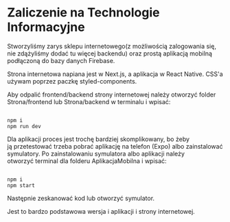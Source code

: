 # Zaliczenie na Technologie Informacyjne

Stworzyliśmy zarys sklepu internetowego(z możliwością zalogowania się, nie zdążyliśmy dodać tu więcej backendu) oraz prostą aplikacją mobilną podłączoną do bazy danych Firebase. 

Strona internetowa napiana jest w Next.js, a aplikacja w React Native. 
CSS'a używam poprzez paczkę styled-components.

Aby odpalić frontend/backend strony internetowej należy otworzyć folder Strona/frontend lub Strona/backend w terminalu i wpisać:

```

npm i
npm run dev

```

Dla aplikacji proces jest trochę bardziej skomplikowany, bo żeby ją przetestować trzeba pobrać aplikację na telefon (Expo) albo zainstalować symulatory.
Po zainstalowaniu symulatora albo aplikacji należy otworzyć terminal dla folderu AplikacjaMobilna i wpisać:

```

npm i
npm start

```

Następnie zeskanować kod lub otworzyć symulator.


Jest to bardzo podstawowa wersja i aplikacji i strony internetowej.
